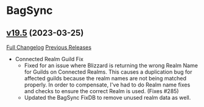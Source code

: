 # BagSync

## [v19.5](https://github.com/Xruptor/BagSync/tree/v19.5) (2023-03-25)
[Full Changelog](https://github.com/Xruptor/BagSync/compare/v19.4...v19.5) [Previous Releases](https://github.com/Xruptor/BagSync/releases)

- Connected Realm Guild Fix  
    * Fixed for an issue where Blizzard is returning the wrong Realm Name for Guilds on Connected Realms.  This causes a duplication bug for affected guilds because the realm names are not being matched properly.  In order to compensate, I've had to do Realm name fixes and checks to ensure the correct Realm is used.  (Fixes #285)  
    * Updated the BagSync FixDB to remove unused realm data as well.  